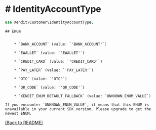 # # IdentityAccountType


```php
use Xendit\Customer\IdentityAccountType;
```

    ## Enum

    
        * `BANK_ACCOUNT` (value: `'BANK_ACCOUNT'`)
    
        * `EWALLET` (value: `'EWALLET'`)
    
        * `CREDIT_CARD` (value: `'CREDIT_CARD'`)
    
        * `PAY_LATER` (value: `'PAY_LATER'`)
    
        * `OTC` (value: `'OTC'`)
    
        * `QR_CODE` (value: `'QR_CODE'`)
    
        * `XENDIT_ENUM_DEFAULT_FALLBACK` (value: `UNKNOWN_ENUM_VALUE`)

    If you encounter `UNKNOWN_ENUM_VALUE`, it means that this ENUM is unavailable in your current SDK version. Please upgrade to get the newest ENUM.

[[Back to README]](../../README.md)
